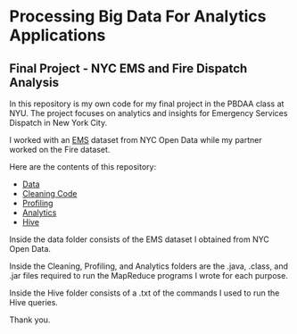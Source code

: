 # Processing Big Data For Analytics Applications

## Final Project - NYC EMS and Fire Dispatch Analysis

In this repository is my own code for my final project in the PBDAA class at NYU. The project focuses on analytics and insights for Emergency Services Dispatch in New York City.

I worked with an [EMS](https://data.cityofnewyork.us/Public-Safety/EMS-Incident-Dispatch-Data/76xm-jjuj) dataset from NYC Open Data while my partner worked on the Fire dataset. 

Here are the contents of this repository:
- [Data](data/instructions.md)
- [Cleaning Code](Cleaning)
- [Profiling](Profiling)
- [Analytics](Analytics)
- [Hive](Hive)

Inside the data folder consists of the EMS dataset I obtained from NYC Open Data.

Inside the Cleaning, Profiling, and Analytics folders are the .java, .class, and .jar files required to run the MapReduce programs I wrote for each purpose. 

Inside the Hive folder consists of a .txt of the commands I used to run the Hive queries.

Thank you.

